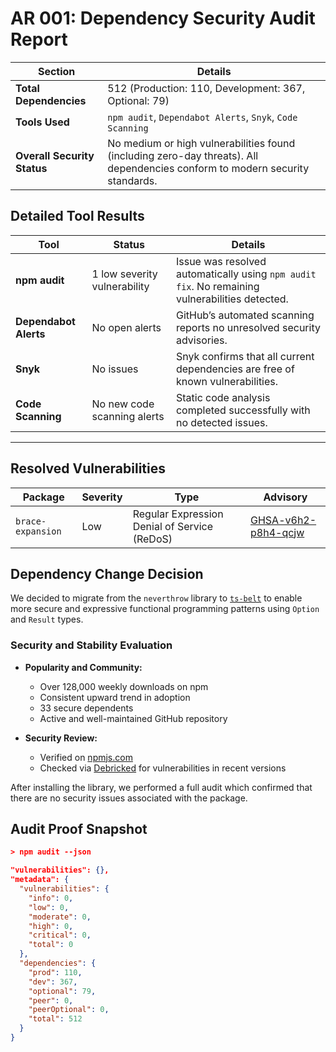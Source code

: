 # AR 001: Dependency Security Audit Report

| **Section**                 | **Details**                                                                                                                  |
| --------------------------- | ---------------------------------------------------------------------------------------------------------------------------- |
| **Total Dependencies**      | 512 (Production: 110, Development: 367, Optional: 79)                                                                        |
| **Tools Used**              | `npm audit`, `Dependabot Alerts`, `Snyk`, `Code Scanning`                                                                    |
| **Overall Security Status** | No medium or high vulnerabilities found (including zero-day threats). All dependencies conform to modern security standards. |

## Detailed Tool Results

| **Tool**              | **Status**                   | **Details**                                                                                    |
| --------------------- | ---------------------------- | ---------------------------------------------------------------------------------------------- |
| **npm audit**         | 1 low severity vulnerability | Issue was resolved automatically using `npm audit fix`. No remaining vulnerabilities detected. |
| **Dependabot Alerts** | No open alerts               | GitHub’s automated scanning reports no unresolved security advisories.                         |
| **Snyk**              | No issues                    | Snyk confirms that all current dependencies are free of known vulnerabilities.                 |
| **Code Scanning**     | No new code scanning alerts  | Static code analysis completed successfully with no detected issues.                           |

---

## Resolved Vulnerabilities

| **Package**       | **Severity** | **Type**                                     | **Advisory**                                                             |
| ----------------- | ------------ | -------------------------------------------- | ------------------------------------------------------------------------ |
| `brace-expansion` | Low          | Regular Expression Denial of Service (ReDoS) | [GHSA-v6h2-p8h4-qcjw](https://github.com/advisories/GHSA-v6h2-p8h4-qcjw) |

## Dependency Change Decision

We decided to migrate from the `neverthrow` library to [`ts-belt`](https://www.npmjs.com/package/@mobily/ts-belt) to enable more secure and expressive functional programming patterns using `Option` and `Result` types.

### Security and Stability Evaluation

- **Popularity and Community:**

  - Over 128,000 weekly downloads on npm
  - Consistent upward trend in adoption
  - 33 secure dependents
  - Active and well-maintained GitHub repository

- **Security Review:**

  - Verified on [npmjs.com](https://www.npmjs.com/package/@mobily/ts-belt)
  - Checked via [Debricked](https://debricked.com/select/package/npm-@mobily/ts-belt) for vulnerabilities in recent versions

After installing the library, we performed a full audit which confirmed that there are no security issues associated with the package.

## Audit Proof Snapshot

```json
> npm audit --json

"vulnerabilities": {},
"metadata": {
  "vulnerabilities": {
    "info": 0,
    "low": 0,
    "moderate": 0,
    "high": 0,
    "critical": 0,
    "total": 0
  },
  "dependencies": {
    "prod": 110,
    "dev": 367,
    "optional": 79,
    "peer": 0,
    "peerOptional": 0,
    "total": 512
  }
}
```
